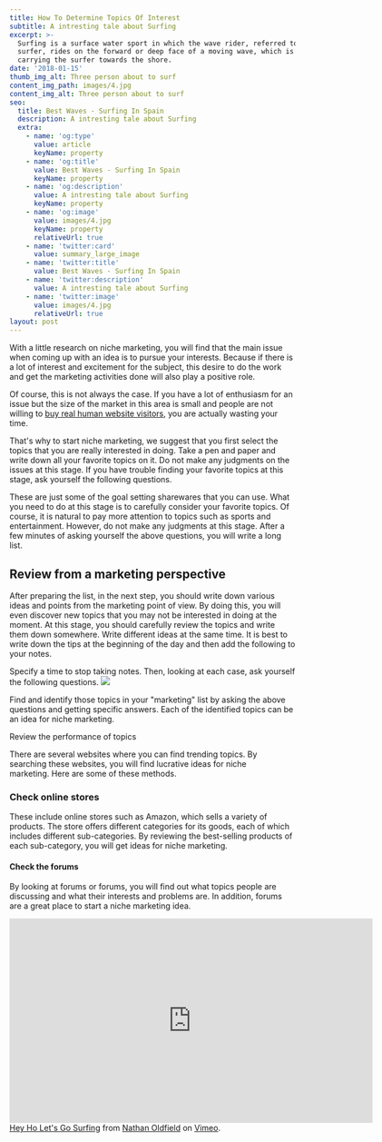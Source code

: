 ```yaml
---
title: How To Determine Topics Of Interest
subtitle: A intresting tale about Surfing
excerpt: >-
  Surfing is a surface water sport in which the wave rider, referred to as a
  surfer, rides on the forward or deep face of a moving wave, which is usually
  carrying the surfer towards the shore.
date: '2018-01-15'
thumb_img_alt: Three person about to surf
content_img_path: images/4.jpg
content_img_alt: Three person about to surf
seo:
  title: Best Waves - Surfing In Spain
  description: A intresting tale about Surfing
  extra:
    - name: 'og:type'
      value: article
      keyName: property
    - name: 'og:title'
      value: Best Waves - Surfing In Spain
      keyName: property
    - name: 'og:description'
      value: A intresting tale about Surfing
      keyName: property
    - name: 'og:image'
      value: images/4.jpg
      keyName: property
      relativeUrl: true
    - name: 'twitter:card'
      value: summary_large_image
    - name: 'twitter:title'
      value: Best Waves - Surfing In Spain
    - name: 'twitter:description'
      value: A intresting tale about Surfing
    - name: 'twitter:image'
      value: images/4.jpg
      relativeUrl: true
layout: post
---
```



With a little research on niche marketing, you will find
that the main issue when coming up with an idea is to pursue your
interests. Because if there is a lot of interest and excitement for the
subject, this desire to do the work and get the marketing activities done will
also play a positive role.

Of course, this is not always the case. If you have a lot of enthusiasm for an issue but the size of the market in this area is small and people are not willing to [buy real human website visitors](https://www.targetedwebtraffic.com/), you are actually wasting your time.

That's why to start niche marketing, we suggest that you
first select the topics that you are really interested in doing. Take a
pen and paper and write down all your favorite topics on it. Do not make
any judgments on the issues at this stage. If you have trouble finding
your favorite topics at this stage, ask yourself the following questions.

These are just some of the goal setting sharewares that you
can use. What you need to do at this stage is to carefully consider your
favorite topics. Of course, it is natural to pay more attention to topics
such as sports and entertainment. However, do not make any judgments at
this stage. After a few minutes of asking yourself the above questions,
you will write a long list.

## Review from a marketing perspective

After preparing the list, in the next step, you should write
down various ideas and points from the marketing point of view. By doing
this, you will even discover new topics that you may not be interested in doing
at the moment. At this stage, you should carefully review the topics and
write them down somewhere. Write different ideas at the same time. It
is best to write down the tips at the beginning of the day and then add the
following to your notes.

Specify a time to stop taking notes. Then, looking at
each case, ask yourself the following questions.
 ![](/images/Website%20Traffic%20Packages%20--fe285294.png)

Find and identify those topics in your "marketing"
list by asking the above questions and getting specific answers. Each of
the identified topics can be an idea for niche marketing.

Review the performance of topics

There are several websites where you can find trending
topics. By searching these websites, you will find lucrative ideas for
niche marketing. Here are some of these methods.

### Check online stores

These include online stores such as Amazon, which sells a
variety of products. The store offers different categories for its goods,
each of which includes different sub-categories. By reviewing the
best-selling products of each sub-category, you will get ideas for niche
marketing.

#### Check the forums

By looking at forums or forums, you will find out what
topics people are discussing and what their interests and problems are. In
addition, forums are a great place to start a niche marketing idea.

<iframe src="https://player.vimeo.com/video/31830780" width="640" height="360" frameborder="0" webkitallowfullscreen mozallowfullscreen allowfullscreen></iframe>
<a href="https://vimeo.com/31830780">Hey Ho Let&#039;s Go Surfing</a> from <a href="https://vimeo.com/nathanoldfield">Nathan Oldfield</a> on <a href="https://vimeo.com">Vimeo</a>.

